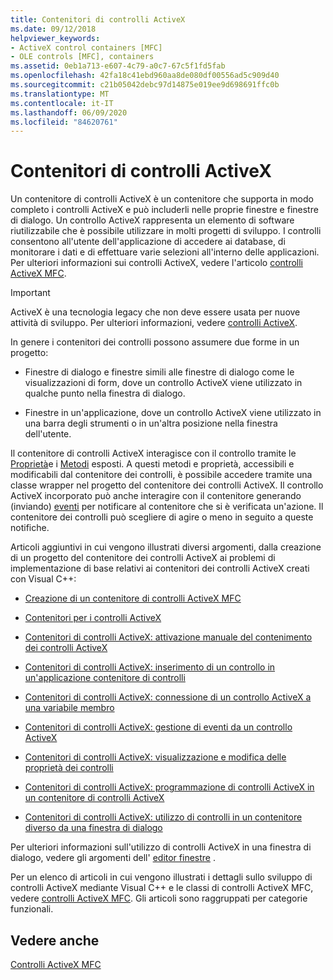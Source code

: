 ```yaml
---
title: Contenitori di controlli ActiveX
ms.date: 09/12/2018
helpviewer_keywords:
- ActiveX control containers [MFC]
- OLE controls [MFC], containers
ms.assetid: 0eb1a713-e607-4c79-a0c7-67c5f1fd5fab
ms.openlocfilehash: 42fa18c41ebd960aa8de080df00556ad5c909d40
ms.sourcegitcommit: c21b05042debc97d14875e019ee9d698691ffc0b
ms.translationtype: MT
ms.contentlocale: it-IT
ms.lasthandoff: 06/09/2020
ms.locfileid: "84620761"
---
```

# <a name="activex-control-containers"></a>Contenitori di controlli ActiveX

Un contenitore di controlli ActiveX è un contenitore che supporta in modo completo i controlli ActiveX e può includerli nelle proprie finestre e finestre di dialogo. Un controllo ActiveX rappresenta un elemento di software riutilizzabile che è possibile utilizzare in molti progetti di sviluppo. I controlli consentono all'utente dell'applicazione di accedere ai database, di monitorare i dati e di effettuare varie selezioni all'interno delle applicazioni. Per ulteriori informazioni sui controlli ActiveX, vedere l'articolo [controlli ActiveX MFC](mfc-activex-controls.md).

>[!IMPORTANT]
> ActiveX è una tecnologia legacy che non deve essere usata per nuove attività di sviluppo. Per ulteriori informazioni, vedere [controlli ActiveX](activex-controls.md).

In genere i contenitori dei controlli possono assumere due forme in un progetto:

- Finestre di dialogo e finestre simili alle finestre di dialogo come le visualizzazioni di form, dove un controllo ActiveX viene utilizzato in qualche punto nella finestra di dialogo.

- Finestre in un'applicazione, dove un controllo ActiveX viene utilizzato in una barra degli strumenti o in un'altra posizione nella finestra dell'utente.

Il contenitore di controlli ActiveX interagisce con il controllo tramite le [Proprietà](mfc-activex-controls-properties.md)e i [Metodi](mfc-activex-controls-methods.md) esposti. A questi metodi e proprietà, accessibili e modificabili dal contenitore dei controlli, è possibile accedere tramite una classe wrapper nel progetto del contenitore dei controlli ActiveX. Il controllo ActiveX incorporato può anche interagire con il contenitore generando (inviando) [eventi](mfc-activex-controls-events.md) per notificare al contenitore che si è verificata un'azione. Il contenitore dei controlli può scegliere di agire o meno in seguito a queste notifiche.

Articoli aggiuntivi in cui vengono illustrati diversi argomenti, dalla creazione di un progetto del contenitore dei controlli ActiveX ai problemi di implementazione di base relativi ai contenitori dei controlli ActiveX creati con Visual C++:

- [Creazione di un contenitore di controlli ActiveX MFC](reference/creating-an-mfc-activex-control-container.md)

- [Contenitori per i controlli ActiveX](containers-for-activex-controls.md)

- [Contenitori di controlli ActiveX: attivazione manuale del contenimento dei controlli ActiveX](activex-control-containers-manually-enabling-activex-control-containment.md)

- [Contenitori di controlli ActiveX: inserimento di un controllo in un'applicazione contenitore di controlli](inserting-a-control-into-a-control-container-application.md)

- [Contenitori di controlli ActiveX: connessione di un controllo ActiveX a una variabile membro](activex-control-containers-connecting-an-activex-control-to-a-member-variable.md)

- [Contenitori di controlli ActiveX: gestione di eventi da un controllo ActiveX](activex-control-containers-handling-events-from-an-activex-control.md)

- [Contenitori di controlli ActiveX: visualizzazione e modifica delle proprietà dei controlli](activex-control-containers-viewing-and-modifying-control-properties.md)

- [Contenitori di controlli ActiveX: programmazione di controlli ActiveX in un contenitore di controlli ActiveX](programming-activex-controls-in-a-activex-control-container.md)

- [Contenitori di controlli ActiveX: utilizzo di controlli in un contenitore diverso da una finestra di dialogo](activex-control-containers-using-controls-in-a-non-dialog-container.md)

Per ulteriori informazioni sull'utilizzo di controlli ActiveX in una finestra di dialogo, vedere gli argomenti dell' [editor finestre](../windows/dialog-editor.md) .

Per un elenco di articoli in cui vengono illustrati i dettagli sullo sviluppo di controlli ActiveX mediante Visual C++ e le classi di controlli ActiveX MFC, vedere [controlli ActiveX MFC](mfc-activex-controls.md). Gli articoli sono raggruppati per categorie funzionali.

## <a name="see-also"></a>Vedere anche

[Controlli ActiveX MFC](mfc-activex-controls.md)
